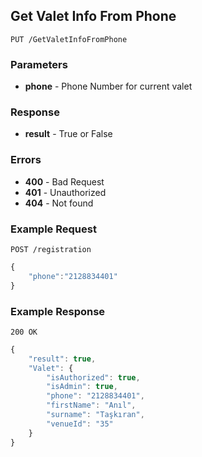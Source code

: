 ## Get Valet Info From Phone


`PUT /GetValetInfoFromPhone`


### Parameters
- **phone** 		 - Phone Number for current valet

### Response
- **result** - True or False

### Errors
- **400** - Bad Request
- **401** - Unauthorized
- **404** - Not found

### Example Request
`POST /registration`

```javascript
{
	"phone":"2128834401"
}

```

### Example Response
`200 OK`

```javascript
{
	"result": true,
	"Valet": {
		"isAuthorized": true,
		"isAdmin": true,
		"phone": "2128834401",
		"firstName": "Anıl",
		"surname": "Taşkıran",
		"venueId": "35"
	}
}
```
